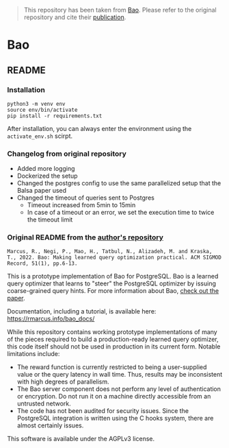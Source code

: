 > This repository has been taken from [Bao](https://github.com/learnedsystems/BaoForPostgreSQL). Please refer to the original repository and cite their [publication](https://dl.acm.org/doi/abs/10.1145/3448016.3452838).


# Bao

## README

### Installation

```
python3 -m venv env
source env/bin/activate
pip install -r requirements.txt
```

After installation, you can always enter the environment using the `activate_env.sh` scirpt.

### Changelog from original repository

- Added more logging
- Dockerized the setup
- Changed the postgres config to use the same parallelized setup that the Balsa paper used
- Changed the timeout of queries sent to Postgres
    - Timeout increased from 5min to 15min
    - In case of a timeout or an error, we set the execution time to twice the timeout limit



### Original README from the [author's repository](https://github.com/learnedsystems/BaoForPostgreSQL)


```
Marcus, R., Negi, P., Mao, H., Tatbul, N., Alizadeh, M. and Kraska, T., 2022. Bao: Making learned query optimization practical. ACM SIGMOD Record, 51(1), pp.6-13.
```


This is a prototype implementation of Bao for PostgreSQL. Bao is a learned query optimizer that learns to "steer" the PostgreSQL optimizer by issuing coarse-grained query hints. For more information about Bao, [check out the paper](https://rm.cab/bao).

Documentation, including a tutorial, is available here: https://rmarcus.info/bao_docs/

While this repository contains working prototype implementations of many of the pieces required to build a production-ready learned query optimizer, this code itself should not be used in production in its current form. Notable limitations include:

* The reward function is currently restricted to being a user-supplied value or the query latency in wall time. Thus, results may be inconsistent with high degrees of parallelism.
* The Bao server component does not perform any level of authentication or encryption. Do not run it on a machine directly accessible from an untrusted network.
* The code has not been audited for security issues. Since the PostgreSQL integration is written using the C hooks system, there are almost certainly issues.

This software is available under the AGPLv3 license. 
